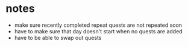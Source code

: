 # notes

- make sure recently completed repeat quests are not repeated soon
- have to make sure that day doesn't start when no quests are added
- have to be able to swap out quests

